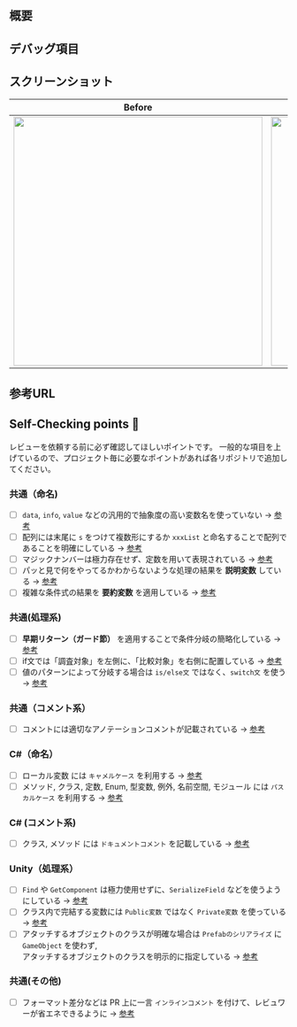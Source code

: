 ## 概要
<!-- 今回のPRの 実装内容 & 変更するに至った背景 を記載してください。 -->

## デバッグ項目
<!--
実装に不具合がないことを確認するために行った項目です。
- [ ] 入力例 1
- [ ] 入力例 2
-->

## スクリーンショット
<!--
実際にどのような表示かの写真を貼り付ける項目です。
動画の場合は下記の表を消して、[この記事](https://zenn.dev/naminodarie/articles/27f9c260fd81fd)を参考に動画を追加してください。
-->

| Before | After |
| :-: | :-: |
| <img width="450" alt="" src=""> | <img width="450" alt="" src=""> |

## 参考URL
<!--
参考にした記事があれば、そのURLを記載してください。
- 参考にしたURL 1
- 参考にしたURL 2
-->

## Self-Checking points 🚨

レビューを依頼する前に必ず確認してほしいポイントです。
一般的な項目を上げているので、プロジェクト毎に必要なポイントがあれば各リポジトリで追加してください。

### 共通（命名)
- [ ] `data`, `info`, `value` などの汎用的で抽象度の高い変数名を使っていない → [参考](https://neos21.net/blog/2020/01/28-01.html)
- [ ] 配列には末尾に `s` をつけて複数形にするか `xxxList` と命名することで配列であることを明確にしている → [参考](https://teratail.com/questions/161176)
- [ ] マジックナンバーは極力存在せず、定数を用いて表現されている → [参考](https://twitter.com/program_shiba/status/1483378634975072260)
- [ ] パッと見で何をやってるかわからないような処理の結果を **説明変数** している → [参考](https://wb-hp.com/blog/2020/11/09/explanatory-variable.html)
- [ ] 複雑な条件式の結果を **要約変数** を適用している → [参考](https://twitter.com/hakuto00/status/1362608154840760320)

### 共通(処理系)
- [ ] **早期リターン（ガード節）** を適用することで条件分岐の簡略化している → [参考](https://zenn.dev/media_engine/articles/early_return)
- [ ] if文では「調査対象」を左側に、「比較対象」を右側に配置している → [参考](https://twitter.com/yuuuma_11/status/1347374986160340992/photo/2)
- [ ] 値のパターンによって分岐する場合は `is/else文` ではなく、`switch文` を使う → [参考](https://blog.senseshare.jp/if-switch.html)

### 共通（コメント系）
- [ ] コメントには適切なアノテーションコメントが記載されている → [参考](https://qiita.com/taka-kawa/items/673716d77795c937d422)

### C#（命名）
- [ ] ローカル変数 には `キャメルケース` を利用する → [参考](https://qiita.com/TakeshiNishioka/items/501979ad126e9707758c)
- [ ] メソッド, クラス, 定数, Enum, 型変数, 例外, 名前空間, モジュール には `パスカルケース` を利用する → [参考](https://qiita.com/TakeshiNishioka/items/501979ad126e9707758c)

### C# (コメント系)
- [ ] クラス, メソッド には `ドキュメントコメント` を記載している → [参考](https://ekulabo.com/use-doc-comment)

### Unity（処理系）
- [ ] `Find` や `GetComponent` は極力使用せずに、`SerializeField` などを使うようにしている → [参考](https://northprint.net/?p=92)
- [ ] クラス内で完結する変数には `Public変数` ではなく `Private変数` を使っている → [参考](https://qiita.com/makopo/items/8ef280b00f1cc18aec91)
- [ ] アタッチするオブジェクトのクラスが明確な場合は `Prefabのシリアライズ` に `GameObject` を使わず,<br>アタッチするオブジェクトのクラスを明示的に指定している → [参考](https://r-ngtm.hatenablog.com/entry/2018/02/22/200320)

### 共通(その他)
- [ ] フォーマット差分などは PR 上に一言 `インラインコメント` を付けて、レビュワーが省エネできるように → [参考](https://docs.github.com/ja/pull-requests/collaborating-with-pull-requests/reviewing-changes-in-pull-requests/commenting-on-a-pull-request)
